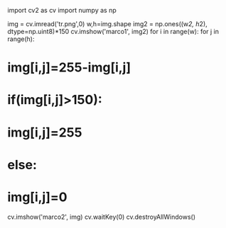 import cv2 as cv
import numpy as np

img = cv.imread('tr.png',0)
w,h=img.shape
img2 = np.ones((w*2, h*2), dtype=np.uint8)*150
cv.imshow('marco1', img2)
for i in range(w):
    for j in range(h):
#          img[i,j]=255-img[i,j]
#        if(img[i,j]>150):
#            img[i,j]=255
#        else:
#            img[i,j]=0
cv.imshow('marco2', img)
cv.waitKey(0)
cv.destroyAllWindows()
